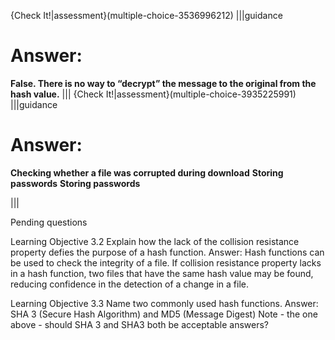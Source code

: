 {Check It!|assessment}(multiple-choice-3536996212)
|||guidance
# Answer: 
**False. There is no way to “decrypt” the message to the original from the hash value.**
|||
{Check It!|assessment}(multiple-choice-3935225991)
|||guidance
# Answer:
**Checking whether a file was corrupted during download**
**Storing passwords**
**Storing passwords**

|||

Pending questions

Learning Objective 3.2
Explain how the lack of the collision resistance property defies the purpose of a hash function.
Answer: Hash functions can be used to check the integrity of a file. If collision resistance property lacks in a hash function, two files that have the same hash value may be found, reducing confidence in the detection of a change in a file. 

Learning Objective 3.3
Name two commonly used hash functions.
Answer: SHA 3 (Secure Hash Algorithm) and MD5 (Message Digest)
Note - the one above - should SHA 3 and SHA3 both be acceptable answers?